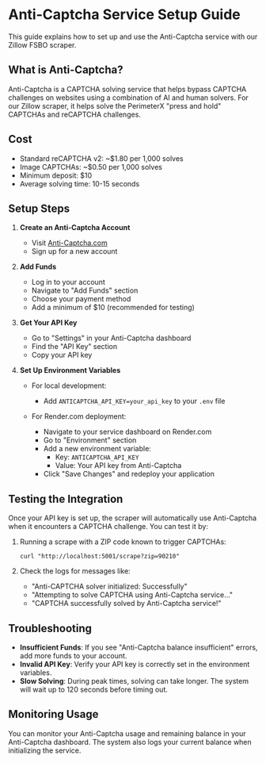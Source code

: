 # Anti-Captcha Service Setup Guide

This guide explains how to set up and use the Anti-Captcha service with our Zillow FSBO scraper.

## What is Anti-Captcha?

Anti-Captcha is a CAPTCHA solving service that helps bypass CAPTCHA challenges on websites using a combination of AI and human solvers. For our Zillow scraper, it helps solve the PerimeterX "press and hold" CAPTCHAs and reCAPTCHA challenges.

## Cost

- Standard reCAPTCHA v2: ~$1.80 per 1,000 solves
- Image CAPTCHAs: ~$0.50 per 1,000 solves
- Minimum deposit: $10
- Average solving time: 10-15 seconds

## Setup Steps

1. **Create an Anti-Captcha Account**
   - Visit [Anti-Captcha.com](https://anti-captcha.com)
   - Sign up for a new account

2. **Add Funds**
   - Log in to your account
   - Navigate to "Add Funds" section
   - Choose your payment method
   - Add a minimum of $10 (recommended for testing)

3. **Get Your API Key**
   - Go to "Settings" in your Anti-Captcha dashboard
   - Find the "API Key" section
   - Copy your API key

4. **Set Up Environment Variables**
   - For local development:
     - Add `ANTICAPTCHA_API_KEY=your_api_key` to your `.env` file

   - For Render.com deployment:
     - Navigate to your service dashboard on Render.com
     - Go to "Environment" section
     - Add a new environment variable:
       - Key: `ANTICAPTCHA_API_KEY`
       - Value: Your API key from Anti-Captcha
     - Click "Save Changes" and redeploy your application

## Testing the Integration

Once your API key is set up, the scraper will automatically use Anti-Captcha when it encounters a CAPTCHA challenge. You can test it by:

1. Running a scrape with a ZIP code known to trigger CAPTCHAs:
   ```
   curl "http://localhost:5001/scrape?zip=90210"
   ```

2. Check the logs for messages like:
   - "Anti-CAPTCHA solver initialized: Successfully"
   - "Attempting to solve CAPTCHA using Anti-Captcha service..."
   - "CAPTCHA successfully solved by Anti-Captcha service!"

## Troubleshooting

- **Insufficient Funds**: If you see "Anti-Captcha balance insufficient" errors, add more funds to your account.
- **Invalid API Key**: Verify your API key is correctly set in the environment variables.
- **Slow Solving**: During peak times, solving can take longer. The system will wait up to 120 seconds before timing out.

## Monitoring Usage

You can monitor your Anti-Captcha usage and remaining balance in your Anti-Captcha dashboard. The system also logs your current balance when initializing the service.